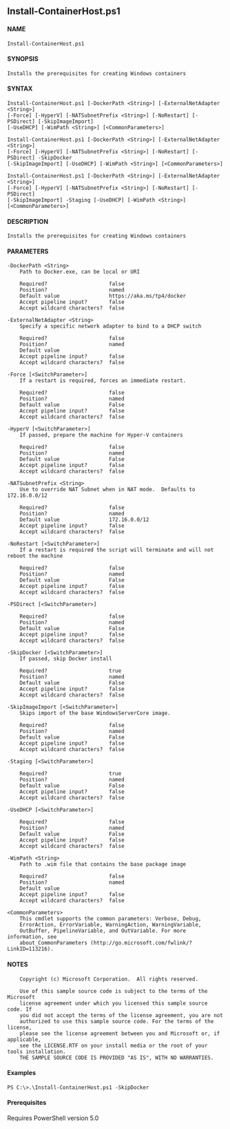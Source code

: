 ## Install-ContainerHost.ps1

#### NAME
    Install-ContainerHost.ps1
    
#### SYNOPSIS
    Installs the prerequisites for creating Windows containers
    
#### SYNTAX
    Install-ContainerHost.ps1 [-DockerPath <String>] [-ExternalNetAdapter <String>] 
    [-Force] [-HyperV] [-NATSubnetPrefix <String>] [-NoRestart] [-PSDirect] [-SkipImageImport]  
    [-UseDHCP] [-WimPath <String>] [<CommonParameters>]
    
    Install-ContainerHost.ps1 [-DockerPath <String>] [-ExternalNetAdapter <String>] 
    [-Force] [-HyperV] [-NATSubnetPrefix <String>] [-NoRestart] [-PSDirect] -SkipDocker  
    [-SkipImageImport] [-UseDHCP] [-WimPath <String>] [<CommonParameters>]
    
    Install-ContainerHost.ps1 [-DockerPath <String>] [-ExternalNetAdapter <String>] 
    [-Force] [-HyperV] [-NATSubnetPrefix <String>] [-NoRestart] [-PSDirect]  
    [-SkipImageImport] -Staging [-UseDHCP] [-WimPath <String>] [<CommonParameters>]
    
    
#### DESCRIPTION
    Installs the prerequisites for creating Windows containers
    

#### PARAMETERS
    -DockerPath <String>
        Path to Docker.exe, can be local or URI
        
        Required?                    false
        Position?                    named
        Default value                https://aka.ms/tp4/docker
        Accept pipeline input?       false
        Accept wildcard characters?  false
        
    -ExternalNetAdapter <String>
        Specify a specific network adapter to bind to a DHCP switch
        
        Required?                    false
        Position?                    named
        Default value                
        Accept pipeline input?       false
        Accept wildcard characters?  false
        
    -Force [<SwitchParameter>]
        If a restart is required, forces an immediate restart.
        
        Required?                    false
        Position?                    named
        Default value                False
        Accept pipeline input?       false
        Accept wildcard characters?  false
        
    -HyperV [<SwitchParameter>]
        If passed, prepare the machine for Hyper-V containers
        
        Required?                    false
        Position?                    named
        Default value                False
        Accept pipeline input?       false
        Accept wildcard characters?  false
        
    -NATSubnetPrefix <String>
        Use to override NAT Subnet when in NAT mode.  Defaults to 172.16.0.0/12
        
        Required?                    false
        Position?                    named
        Default value                172.16.0.0/12
        Accept pipeline input?       false
        Accept wildcard characters?  false
        
    -NoRestart [<SwitchParameter>]
        If a restart is required the script will terminate and will not reboot the machine
        
        Required?                    false
        Position?                    named
        Default value                False
        Accept pipeline input?       false
        Accept wildcard characters?  false
        
    -PSDirect [<SwitchParameter>]
        
        Required?                    false
        Position?                    named
        Default value                False
        Accept pipeline input?       false
        Accept wildcard characters?  false
        
    -SkipDocker [<SwitchParameter>]
        If passed, skip Docker install
        
        Required?                    true
        Position?                    named
        Default value                False
        Accept pipeline input?       false
        Accept wildcard characters?  false
        
    -SkipImageImport [<SwitchParameter>]
        Skips import of the base WindowsServerCore image.
        
        Required?                    false
        Position?                    named
        Default value                False
        Accept pipeline input?       false
        Accept wildcard characters?  false
        
    -Staging [<SwitchParameter>]
        
        Required?                    true
        Position?                    named
        Default value                False
        Accept pipeline input?       false
        Accept wildcard characters?  false
        
    -UseDHCP [<SwitchParameter>]
        
        Required?                    false
        Position?                    named
        Default value                False
        Accept pipeline input?       false
        Accept wildcard characters?  false
        
    -WimPath <String>
        Path to .wim file that contains the base package image
        
        Required?                    false
        Position?                    named
        Default value                
        Accept pipeline input?       false
        Accept wildcard characters?  false
        
    <CommonParameters>
        This cmdlet supports the common parameters: Verbose, Debug,
        ErrorAction, ErrorVariable, WarningAction, WarningVariable,
        OutBuffer, PipelineVariable, and OutVariable. For more information, see 
        about_CommonParameters (http://go.microsoft.com/fwlink/?LinkID=113216). 
        
#### NOTES
        Copyright (c) Microsoft Corporation.  All rights reserved.
        
        Use of this sample source code is subject to the terms of the Microsoft
        license agreement under which you licensed this sample source code. If
        you did not accept the terms of the license agreement, you are not
        authorized to use this sample source code. For the terms of the license,
        please see the license agreement between you and Microsoft or, if applicable,
        see the LICENSE.RTF on your install media or the root of your tools installation.
        THE SAMPLE SOURCE CODE IS PROVIDED "AS IS", WITH NO WARRANTIES.
    
#### Examples
    
    PS C:\>.\Install-ContainerHost.ps1 -SkipDocker
    
#### Prerequisites
Requires PowerShell version 5.0




